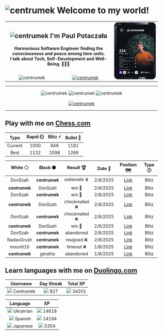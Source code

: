 <h1>
  <img
    src="https://emojis.slackmojis.com/emojis/images/1531849430/4246/blob-sunglasses.gif"
    width="30"
    alt="centrumek"
  />
  Welcome to my world!
</h1>

<table>
  <tbody>
    <tr>
      <td align="center" width="70%" colspan="2">
        <h2>
          <img
            src="https://raw.githubusercontent.com/MartinHeinz/MartinHeinz/master/wave.gif"
            width="30px"
            alt="centrumek"
          />
          I'm Paul Potaczała
        </h2>
        <h4>
          Harmonious Software Engineer finding the consciousness and peace among time units.
          <br/>
          I talk about Tech, Self-Development and Well-Being. 🌿🧘🚀
        </h4>
      </td>
      <td width="30%" rowspan="2">
        <a href="https://app.daily.dev/centrumek">
          <img
            src="./devcard.svg"
            alt="centrumek"
          />
        </a>
      </td>
    </tr>
    <tr align="center">
      <td>
        <img
          src="https://komarev.com/ghpvc/?username=centrumek&label=visitors&color=0e75b6&style=flat"
          alt="centrumek"
        >
      </td>
      <td>
        <a href="https://stackoverflow.com/users/14496012/centrumek">
          <img
            src="https://stackoverflow.com/users/flair/14496012.png?theme=dark"
            alt="centrumek"
          >
        </a>
      </td>
    </tr>
  </tbody>
</table>

---
<div align="center">
  <img 
    src="https://github-readme-stats.vercel.app/api?username=centrumek&show_icons=true&count_private=true&theme=dark&hide_border=true&hide=issues,contribs&bg_color=00000000"
    alt="centrumek"
  />
  <img
    src="https://github-readme-stats.vercel.app/api/top-langs/?username=centrumek&layout=compact&hide_border=true&theme=dark&bg_color=00000000&langs_count=6&exclude_repo=air-statistic-app"
    alt="centrumek"
  />
  <img 
    src="https://github-readme-streak-stats.herokuapp.com?user=centrumek&theme=dark&hide_border=true&background=FFFFFF00"
    alt="centrumek"
  />
  <br/>
  <br/>
  <a href="https://www.buymeacoffee.com/centrumek">
    <img
      src="https://cdn.buymeacoffee.com/buttons/v2/default-orange.png"
      height="50"
      width="210"
      alt="centrumek"
    />
  </a>
</div>

---

## Play with me on [Chess.com](https://www.chess.com/member/centrumek)

<div align="center">
<!--START_SECTION:chessStats-->
<!-- Automatically generated with https://github.com/Balastrong/chess-stats-action -->

| Type | Rapid ⏲️ | Blitz ⚡ | Bullet 🔫 |
|:---:|:---:|:---:|:---:|
| Current | 1000 | 946 | 1181 |
| Best | 1132 | 1098 | 1266 |

| White ⚪ | Black ⚫ | Result 🏆 | Date 📅 | Position 🗺️ | Type 🕕 |
|:---:|:---:|:---:|:---:|:---:|:---:|
| DonSzah | **centrumek** | stalemate ⏸️ | 2/8/2025 | <a href="http://www.ee.unb.ca/cgi-bin/tervo/fen.pl?select=Q7/2k1K3/8/8/1Q6/8/8/8 b - - 0 72">Link</a> | Blitz |
| **centrumek** | DonSzah | win 🥇 | 2/8/2025 | <a href="http://www.ee.unb.ca/cgi-bin/tervo/fen.pl?select=4Rk2/3p4/3N1K1p/8/r4P2/8/8/8 b - - 1 40">Link</a> | Blitz |
| DonSzah | **centrumek** | win 🥇 | 2/8/2025 | <a href="http://www.ee.unb.ca/cgi-bin/tervo/fen.pl?select=rn2k1nr/2p2pb1/1p1p2p1/p5Bp/2P4P/1P2Pb2/P7/2R1KB1q w kq - 0 21">Link</a> | Blitz |
| **centrumek** | DonSzah | checkmated ❌ | 2/8/2025 | <a href="http://www.ee.unb.ca/cgi-bin/tervo/fen.pl?select=2r2k2/1Rp2p2/3p4/6B1/p1P5/P4R2/4Q1K1/6qr w - - 3 35">Link</a> | Blitz |
| DonSzah | **centrumek** | checkmated ❌ | 2/8/2025 | <a href="http://www.ee.unb.ca/cgi-bin/tervo/fen.pl?select=1k1r4/1Qp5/1p6/2N5/1p6/P3K3/5P2/7R b - - 3 29">Link</a> | Blitz |
| **centrumek** | DonSzah | win 🥇 | 2/8/2025 | <a href="http://www.ee.unb.ca/cgi-bin/tervo/fen.pl?select=8/2R2p2/1Pkp2b1/p1pq4/8/1RK5/P6r/8 b - - 11 41">Link</a> | Blitz |
| DonSzah | **centrumek** | abandoned  | 2/8/2025 | <a href="http://www.ee.unb.ca/cgi-bin/tervo/fen.pl?select=6r1/kp2p1r1/2p5/p1Pp3p/P3p3/2P1P2P/1P2BR1K/7R b - - 4 28">Link</a> | Blitz |
| NadavGrush | **centrumek** | resigned ❌ | 2/8/2025 | <a href="http://www.ee.unb.ca/cgi-bin/tervo/fen.pl?select=8/8/6p1/5k1p/5P1P/3PKP2/8/8 b - - 2 41">Link</a> | Blitz |
| mountt10 | **centrumek** | timeout ❌ | 1/8/2025 | <a href="http://www.ee.unb.ca/cgi-bin/tervo/fen.pl?select=8/8/8/2K5/Q2p4/3k4/8/8 b - - 0 53">Link</a> | Blitz |
| **centrumek** | gerahtx | abandoned  | 1/8/2025 | <a href="http://www.ee.unb.ca/cgi-bin/tervo/fen.pl?select=5q2/2kb2p1/2p4r/1p2P3/pP1Pp2p/P3P3/BKPB4/8 w - - 0 31">Link</a> | Blitz |

<!--END_SECTION:chessStats-->
</div>

## Learn languages with me on [Duolingo.com](https://www.duolingo.com/profile/Centrumek)

<div align="center">
<!--START_SECTION:duolingoStats-->
<!-- Automatically generated with https://github.com/centrumek/duolingo-readme-stats-->

| Username | Day Streak | Total XP |
|:---:|:---:|:---:|
| <img src="https://raw.githubusercontent.com/centrumek/duolingo-readme-stats/main/assets/duolingo.png" height="12"> Centrumek | <img src="https://raw.githubusercontent.com/centrumek/duolingo-readme-stats/main/assets/streakactive.svg" height="12"> 827 | <img src="https://raw.githubusercontent.com/centrumek/duolingo-readme-stats/main/assets/xp.svg" height="12"> 34201 | <img src="https://raw.githubusercontent.com/centrumek/duolingo-readme-stats/main/assets/xp.svg" height="12"> 0 |

| Language | XP |
|:---:|:---:|
| <img src="https://raw.githubusercontent.com/centrumek/duolingo-readme-stats/main/assets/langs/ukrainian.svg" height="12"> Ukrainian | <img src="https://raw.githubusercontent.com/centrumek/duolingo-readme-stats/main/assets/xp.svg" height="12"> 14618 |
| <img src="https://raw.githubusercontent.com/centrumek/duolingo-readme-stats/main/assets/langs/spanish.svg" height="12"> Spanish | <img src="https://raw.githubusercontent.com/centrumek/duolingo-readme-stats/main/assets/xp.svg" height="12"> 14194 |
| <img src="https://raw.githubusercontent.com/centrumek/duolingo-readme-stats/main/assets/langs/japanese.svg" height="12"> Japanese | <img src="https://raw.githubusercontent.com/centrumek/duolingo-readme-stats/main/assets/xp.svg" height="12"> 5354 |

<!--END_SECTION:duolingoStats-->
</div>
<!--
**centrumek/centrumek** is a ✨ _special_ ✨ repository because its `README.md` (this file) appears on your GitHub profile.

Here are some ideas to get you started:

- 🔭 I’m currently working on ...
- 🌱 I’m currently learning ...
- 👯 I’m looking to collaborate on ...
- 🤔 I’m looking for help with ...
- 💬 Ask me about ...
- 📫 How to reach me: ...
- 😄 Pronouns: ...
- ⚡ Fun fact: ...
-->

